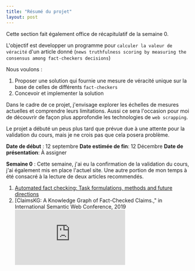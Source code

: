 ```yaml
---
title: "Résumé du projet"
layout: post
---
```


Cette section fait également office de récapitulatif de la semaine 0.

L'objectif est  developper un programme pour `calculer la valeur de véracité` d'un article donné (`news truthfulness scoring by measuring the consensus among fact-checkers decisions`)

Nous voulons : 
1. Proposer une solution  qui fournie une mesure  de véracité unique sur la base de  celles de différents  `fact-checkers`
2. Concevoir et implementer la solution


Dans le cadre de ce projet, j'envisage explorer les  échelles de mesures actuelles et comprendre leurs limitations. Aussi ce sera l'occasion pour moi de découvrir  de façon plus approfondie les technologies de `web scrapping`. 

Le projet a débuté un peus plus tard que prévue due à une attente pour la validation du cours, mais je ne crois pas que cela posera problème.

**Date de début** : 12 septembre 
**Date estimée de fin**: 12 Décembre 
**Date de présentation**: À assigner 


**Semaine 0** :
Cette semaine, j'ai eu la confirmation de la validation du cours, j'ai également mis en place l'actuel site. Une autre portion de mon temps à été consacré à la lecture de deux articles recommendés. 
1. [Automated fact checking: Task formulations, methods and future directions]( https://arxiv.org/pdf/1806.07687.pdf)
2. [ClaimsKG: A Knowledge Graph of Fact-Checked Claims.," in International Semantic Web Conference, 2019![image]( https://hal.archives-ouvertes.fr/hal-02404153/file/ClaimsKG_A_knowledge_graph_of_annotated_claims.pdf)










